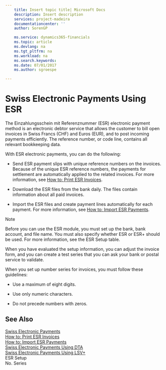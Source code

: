 ```yaml
---
    title: Insert topic title| Microsoft Docs
    description: Insert description
    services: project-madeira
    documentationcenter: ''
    author: SorenGP

    ms.service: dynamics365-financials
    ms.topic: article
    ms.devlang: na
    ms.tgt_pltfrm: na
    ms.workload: na
    ms.search.keywords:
    ms.date: 07/01/2017
    ms.author: sgroespe

---
```

# Swiss Electronic Payments Using ESR
The Einzahlungsschein mit Referenznummer \(ESR\) electronic payment method is an electronic debtor service that allows the customer to bill open invoices in Swiss Francs \(CHF\) and Euros \(EUR\), and to post incoming payments efficiently. The reference number, or code line, contains all relevant bookkeeping data.  
  
 With ESR electronic payments, you can do the following:  
  
-   Send ESR payment slips with unique reference numbers on the invoices. Because of the unique ESR reference numbers, the payments for settlement are automatically applied to the related invoices. For more information, see [How to: Print ESR Invoices](how-to-print-esr-invoices.md).  
  
-   Download the ESR files from the bank daily. The files contain information about all paid invoices.  
  
-   Import the ESR files and create payment lines automatically for each payment. For more information, see [How to: Import ESR Payments](how-to-import-esr-payments.md).  
  
> [!NOTE]  
>  Before you can use the ESR module, you must set up the bank, bank account, and file name. You must also specify whether ESR or ESR\+ should be used. For more information, see the ESR Setup table.  
  
 When you have evaluated the setup information, you can adjust the invoice form, and you can create a test series that you can ask your bank or postal service to validate.  
  
 When you set up number series for invoices, you must follow these guidelines:  
  
-   Use a maximum of eight digits.  
  
-   Use only numeric characters.  
  
-   Do not precede numbers with zeros.  
  
## See Also  
 [Swiss Electronic Payments](swiss-electronic-payments.md)   
 [How to: Print ESR Invoices](how-to-print-esr-invoices.md)   
 [How to: Import ESR Payments](how-to-import-esr-payments.md)   
 [Swiss Electronic Payments Using DTA](swiss-electronic-payments-using-dta.md)   
 [Swiss Electronic Payments Using LSV\+](swiss-electronic-payments-using-lsv-.md)   
 ESR Setup   
 No. Series